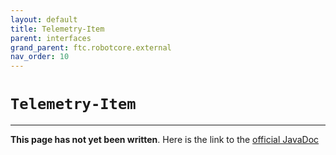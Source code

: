 ```yaml
---
layout: default
title: Telemetry-Item
parent: interfaces
grand_parent: ftc.robotcore.external
nav_order: 10
---
```

# `Telemetry-Item`
---
**This page has not yet been written**. Here is the link to the [official JavaDoc](https://ftctechnh.github.io/ftc_app/doc/javadoc/org/firstinspires/ftc/robotcore/external/Telemetry.Item.html)
        